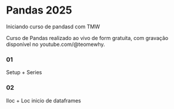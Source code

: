# Pandas 2025

Iniciando curso de pandasd com TMW

Curso de Pandas realizado ao vivo de form gratuita, com gravação disponível no youtube.com/@teomewhy.

### 01
Setup + Series

### 02
Iloc + Loc
inicio de dataframes
